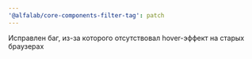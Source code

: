 ```yaml
---
'@alfalab/core-components-filter-tag': patch
---
```


Исправлен баг, из-за которого отсутствовал hover-эффект на старых браузерах
